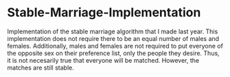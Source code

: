 # Stable-Marriage-Implementation
Implementation of the stable marriage algorithm that I made last year.  This implementation does not require there to be an equal number of males and females.  Additionally, males and females are not required to put everyone of the opposite sex on their preference list, only the people they desire.  Thus, it is not necesarily true that everyone will be matched.  However, the matches are still stable.
